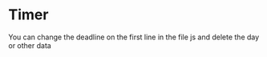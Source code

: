 # Timer
You can change the deadline on the first line in the file js  and delete the day or other data
